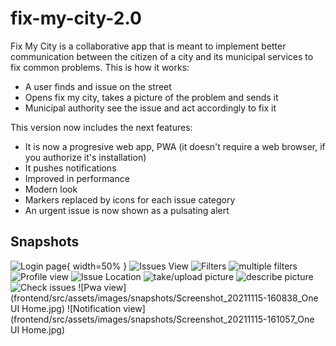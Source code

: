 # fix-my-city-2.0

Fix My City is a collaborative app that is meant to implement better communication between the citizen of a city and its municipal services to fix common problems.
This is how it works:
- A user finds and issue on the street
- Opens fix my city, takes a picture of the problem and sends it
- Municipal authority see the issue and act accordingly to fix it

This version now includes the next features:
- It is now a progresive web app, PWA (it doesn't require a web browser, if you authorize it's installation)
- It pushes notifications
- Improved in performance
- Modern look
- Markers replaced by icons for each issue category
- An urgent issue is now shown as a pulsating alert

## Snapshots
![Login page](frontend/src/assets/images/snapshots/Screenshot_2021-11-15-16-38-44-740_com.android.chrome.jpg){ width=50% }
![Issues View](frontend/src/assets/images/snapshots/Screenshot_20211115-155807_Chrome.jpg)
![Filters](frontend/src/assets/images/snapshots/Screenshot_20211115-155829_Chrome.jpg)
![multiple filters](frontend/src/assets/images/snapshots/Screenshot_20211115-155847_Chrome.jpg)
![Profile view](frontend/src/assets/images/snapshots/Screenshot_20211115-160424_Chrome.jpg)
![Issue Location](frontend/src/assets/images/snapshots/Screenshot_20211115-160514_Chrome.jpg)
![take/upload picture](frontend/src/assets/images/snapshots/Screenshot_20211115-160533_Chrome.jpg)
![describe picture](frontend/src/assets/images/snapshots/Screenshot_20211115-160555_Chrome.jpg)
![Check issues](frontend/src/assets/images/snapshots/Screenshot_20211115-160600_Chrome.jpg)
![Pwa view](frontend/src/assets/images/snapshots/Screenshot_20211115-160838_One UI Home.jpg)
![Notification view](frontend/src/assets/images/snapshots/Screenshot_20211115-161057_One UI Home.jpg)
